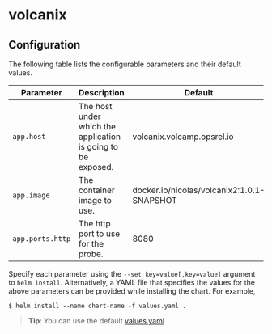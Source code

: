 # volcanix

## Configuration

The following table lists the configurable parameters and their default values.

| Parameter | Description | Default |
|  ---  |  ---  |  ---  |
| `app.host` | The host under which the application is going to be exposed. | volcanix.volcamp.opsrel.io |
| `app.image` | The container image to use. | docker.io/nicolas/volcanix2:1.0.1-SNAPSHOT |
| `app.ports.http` | The http port to use for the probe. | 8080 |

Specify each parameter using the `--set key=value[,key=value]` argument to `helm install`.
Alternatively, a YAML file that specifies the values for the above parameters can be provided while installing the chart. For example,
```
$ helm install --name chart-name -f values.yaml .
```
> **Tip**: You can use the default [values.yaml](values.yaml)

